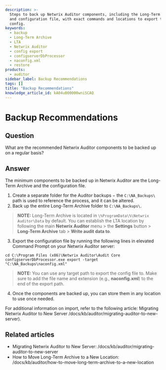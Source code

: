 ```yaml
---
description: >-
  Steps to back up Netwrix Auditor components, including the Long-Term Archive
  and configuration file, with exact commands and locations to export the
  config.
keywords:
  - backup
  - Long-Term Archive
  - LTA
  - Netwrix Auditor
  - config export
  - configserverDbProcessor
  - naconfig.xml
  - restore
products:
  - auditor
sidebar_label: Backup Recommendations
tags: []
title: "Backup Recommendations"
knowledge_article_id: kA04u000000wniSCAQ
---
```


# Backup Recommendations

## Question

What are the recommended Netwrix Auditor components to be backed up on a regular basis?

## Answer

The minimum components to be backed up in Netwrix Auditor are the Long-Term Archive and the configuration file.

1. Create a separate folder for the Auditor backups − the `C:\NA_Backups\` path is used to reference the process, and it can be altered.
2. Back up the entire Long-Term Archive folder to `C:\NA_Backups\`.

> **NOTE:** Long-Term Archive is located in `\%ProgramData\%\Netwrix Auditor\Data` by default. You can establish the LTA location by following the main **Netwrix Auditor** menu > the **Settings** button > **Long-Term Archive** tab > **Write audit data to**.

3. Export the configuration file by running the following lines in elevated Command Prompt on your Netwrix Auditor server:

```text
cd C:\Program Files (x86)\Netwrix Auditor\Audit Core
configserverDbProcessor.exe export -target "C:\NA_Backups\naconfig.xml"
```

> **NOTE:** You can use any target path to export the config file to. Make sure to add the file name and extension (e.g., **naconfig.xml**) to the end of the export path.

4. Once the components are backed up, you can store them in any location to use once needed.

For additional information on import, refer to the following article: Migrating Netwrix Auditor to New Server /docs/kb/auditor/migrating-auditor-to-new-server).

## Related articles

- Migrating Netwrix Auditor to New Server: /docs/kb/auditor/migrating-auditor-to-new-server
- How to Move Long-Term Archive to a New Location: /docs/kb/auditor/how-to-move-long-term-archive-to-a-new-location
